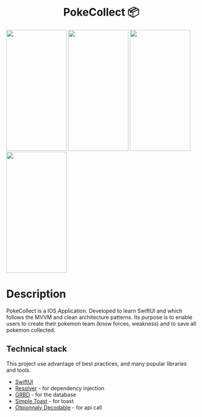 <h1 align=center> PokeCollect 📦</h1>

<p> 
  <img src="https://github.com/athimue/PokeCollect/assets/84283744/1b84f947-ae25-4102-9162-dd84d7cc9afa" width="160" height="320"/>
  <img src="https://github.com/athimue/PokeCollect/assets/84283744/41138c30-30d6-46df-b810-7f8c6f228b9f" width="160" height="320"/>
  <img src="https://github.com/athimue/PokeCollect/assets/84283744/1175e982-ea42-4fbe-915c-a74a715611b4" width="160" height="320"/>
  <img src="https://github.com/athimue/PokeCollect/assets/84283744/ad1a7f49-17d7-41cb-975a-afcff6256094" width="160" height="320"/>
</p>

# Description

PokeCollect is a IOS Application. Developed to learn SwiftUI and which follows the MVVM and clean architecture patterns.
Its purpose is to enable users to create their pokemon team (know forces, weakness) and to save all pokemon collected.

## Technical stack

This project use advantage of best practices, and many popular libraries and tools.

* [SwiftUI](https://developer.apple.com/xcode/swiftui/)  
* [Resolver](https://github.com/hmlongco/Resolver) - for dependency injection  
* [GRBD](https://github.com/groue/GRDB.swift.git) - for the database 
* [Simple Toast](https://github.com/sanzaru/SimpleToast) - for toast
* [Otpionnaly Decodable](https://github.com/idrougge/OptionallyDecodable) - for api call
